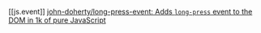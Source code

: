 [[js.event]]
[john-doherty/long-press-event: Adds `long-press` event to the DOM in 1k of pure JavaScript](https://github.com/john-doherty/long-press-event)
